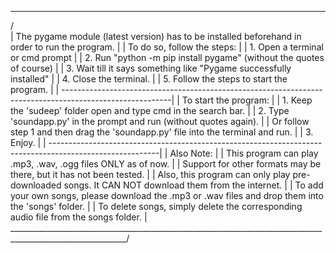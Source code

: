   ___________________________________________________________________________________________________________
 /                                                                                                           \
|    The pygame module (latest version) has to be installed beforehand in order to run the program.           |
|    To do so, follow the steps:                                                                              |
|    1. Open a terminal or cmd prompt                                                                         |
|    2. Run "python -m pip install pygame" (without the quotes of course)                                     |
|    3. Wait till it says something like "Pygame successfully installed"                                      |
|    4. Close the terminal.                                                                                   |
|    5. Follow the steps to start the program.                                                                |
|    ---------------------------------------------------------------------------------------------------------|
|    To start the program:                                                                                    |
|    1. Keep the 'sudeep' folder open and type cmd in the search bar.                                         |
|    2. Type 'soundapp.py' in the prompt and run (without quotes again).                                      |
|       Or follow step 1 and then drag the 'soundapp.py' file into the terminal and run.                      |
|    3. Enjoy.                                                                                                |
|    ---------------------------------------------------------------------------------------------------------|
|    Also Note:                                                                                               |
|    This program can play .mp3, .wav, .ogg files ONLY as of now.                                             |
|    Support for other formats may be there, but it has not been tested.                                      |
|    Also, this program can only play pre-downloaded songs. It CAN NOT download them from the internet.       |
|    To add your own songs, please download the .mp3 or .wav files and drop them into the 'songs' folder.     |
|    To delete songs, simply delete the corresponding audio file from the songs folder.                       |
 \___________________________________________________________________________________________________________/